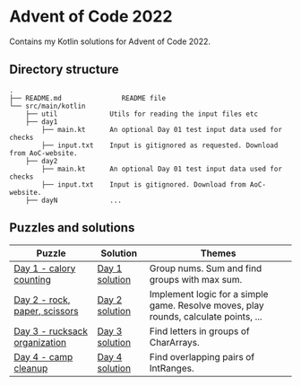 # Advent of Code 2022

Contains my Kotlin solutions for Advent of Code 2022.

## Directory structure
```
.
├── README.md               README file
└── src/main/kotlin
    ├── util             Utils for reading the input files etc
    ├── day1
        ├── main.kt      An optional Day 01 test input data used for checks
        ├── input.txt    Input is gitignored as requested. Download from AoC-website.
    ├── day2
        ├── main.kt      An optional Day 01 test input data used for checks
        ├── input.txt    Input is gitignored. Download from AoC-website.
    ├── dayN             ...
```

## Puzzles and solutions

| Puzzle                                                               | Solution                                       | Themes                                                                               |
|----------------------------------------------------------------------|------------------------------------------------|--------------------------------------------------------------------------------------|
| [Day 1 - calory counting](https://adventofcode.com/2022/day/1)       | [Day 1 solution](src/main/kotlin/day1/main.kt) | Group nums. Sum and find groups with max sum.                                        |
| [Day 2 - rock, paper, scissors](https://adventofcode.com/2022/day/2) | [Day 2 solution](src/main/kotlin/day2/main.kt) | Implement logic for a simple game. Resolve moves, play rounds, calculate points, ... |
| [Day 3 - rucksack organization](https://adventofcode.com/2022/day/3) | [Day 3 solution](src/main/kotlin/day3/main.kt) | Find letters in groups of CharArrays.                                                |
| [Day 4 - camp cleanup](https://adventofcode.com/2022/day/4)          | [Day 4 solution](src/main/kotlin/day4/main.kt) | Find overlapping pairs of IntRanges.                                                 |